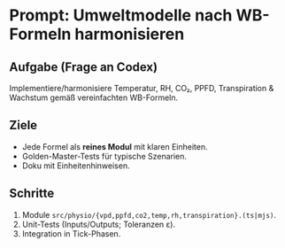 # Prompt: Umweltmodelle nach WB-Formeln harmonisieren

## Aufgabe (Frage an Codex)

Implementiere/harmonisiere Temperatur, RH, CO₂, PPFD, Transpiration & Wachstum gemäß vereinfachten WB-Formeln.

## Ziele

- Jede Formel als **reines Modul** mit klaren Einheiten.
- Golden-Master-Tests für typische Szenarien.
- Doku mit Einheitenhinweisen.

## Schritte

1. Module `src/physio/{vpd,ppfd,co2,temp,rh,transpiration}.(ts|mjs)`.
2. Unit-Tests (Inputs/Outputs; Toleranzen ε).
3. Integration in Tick-Phasen.
